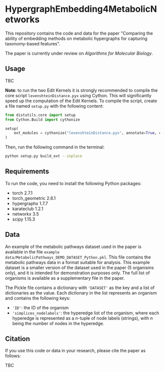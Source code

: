 # HypergraphEmbedding4MetabolicNetworks

This repository contains the code and data for the paper "Comparing the ability of embedding methods on metabolic hypergraphs for capturing taxonomy-based features".

The paper is currently under review on _Algorithms for Molecular Biology_.

## Usage
TBC

**Note**: to run the two Edit Kernels it is strongly recommended to compile the core script `levenshteinDistance.pyx` using Cython. This will significantly speed up the computation of the Edit Kernels. To compile the script, create a file named `setup.py` with the following content:

```python
from distutils.core import setup
from Cython.Build import cythonize

setup(
    ext_modules = cythonize("levenshteinDistance.pyx", annotate=True, compiler_directives={'language_level' : "3"})
)
```

Then, run the following command in the terminal:

```bash
python setup.py build_ext --inplace
```

## Requirements
To run the code, you need to install the following Python packages:
- torch 2.7.1
- torch_geometric 2.6.1
- hypergraphx 1.7.7
- karateclub 1.2.1
- networkx 3.5
- scipy 1.15.3

## Data
An example of the metabolic pathways dataset used in the paper is available in the file `example data/MetabolicPathways_DEMO_DATASET_Python.pkl`. This file contains the metabolic pathways data in a format suitable for analysis. This example dataset is a smaller version of the dataset used in the paper (5 organisms only), and it is intended for demonstration purposes only. The full list of organisms is available as a supplementary file in the paper.

The Pickle file contains a dictionary with `'DATASET'` as the key and a list of dictionaries as the value. Each dictionary in the list represents an organism and contains the following keys:
- `'ID'`: the ID of the organism
- `'simplices_nodelabels'`: the hyperedge list of the organism, where each hyperedge is represented as a _n_-tuple of node labels (strings), with _n_ being the number of nodes in the hyperedge.

## Citation
If you use this code or data in your research, please cite the paper as follows:

TBC